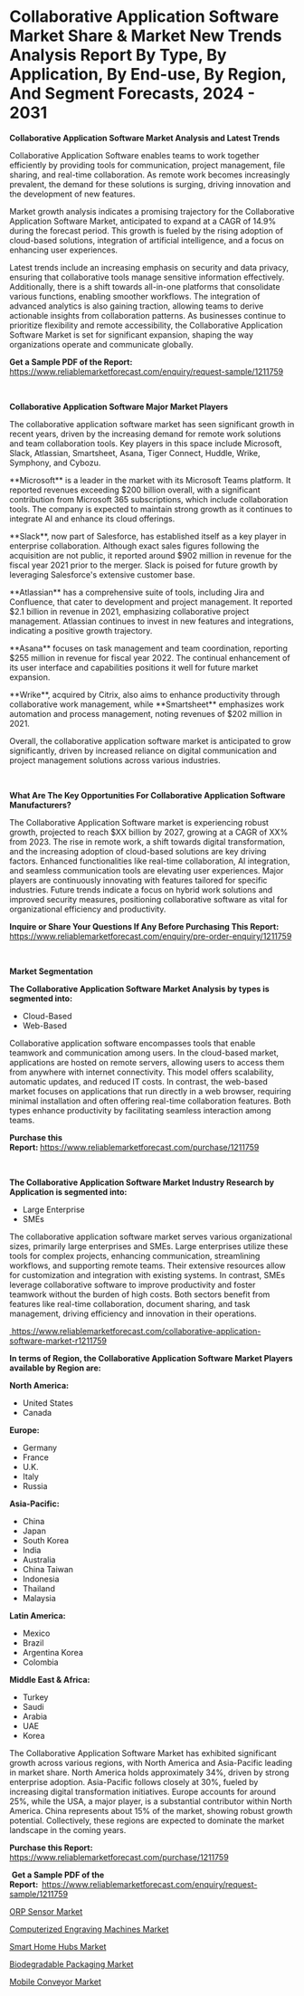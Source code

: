 <p><h1>Collaborative Application Software Market Share & Market New Trends Analysis Report By Type, By Application, By End-use, By Region, And Segment Forecasts, 2024 - 2031</h1></p><p><strong>Collaborative Application Software Market Analysis and Latest Trends</strong></p>
<p><p>Collaborative Application Software enables teams to work together efficiently by providing tools for communication, project management, file sharing, and real-time collaboration. As remote work becomes increasingly prevalent, the demand for these solutions is surging, driving innovation and the development of new features. </p><p>Market growth analysis indicates a promising trajectory for the Collaborative Application Software Market, anticipated to expand at a CAGR of 14.9% during the forecast period. This growth is fueled by the rising adoption of cloud-based solutions, integration of artificial intelligence, and a focus on enhancing user experiences. </p><p>Latest trends include an increasing emphasis on security and data privacy, ensuring that collaborative tools manage sensitive information effectively. Additionally, there is a shift towards all-in-one platforms that consolidate various functions, enabling smoother workflows. The integration of advanced analytics is also gaining traction, allowing teams to derive actionable insights from collaboration patterns. As businesses continue to prioritize flexibility and remote accessibility, the Collaborative Application Software Market is set for significant expansion, shaping the way organizations operate and communicate globally.</p></p>
<p><strong>Get a Sample PDF of the Report:&nbsp;</strong> <a href="https://www.reliablemarketforecast.com/enquiry/request-sample/1211759?utm_campaign=1129&utm_medium=2&utm_source=Github&utm_content=ia&utm_term=17122024&utm_id=collaborative-application-software">https://www.reliablemarketforecast.com/enquiry/request-sample/1211759</a></p>
<p>&nbsp;</p>
<p><strong>Collaborative Application Software Major Market Players</strong></p>
<p><p>The collaborative application software market has seen significant growth in recent years, driven by the increasing demand for remote work solutions and team collaboration tools. Key players in this space include Microsoft, Slack, Atlassian, Smartsheet, Asana, Tiger Connect, Huddle, Wrike, Symphony, and Cybozu.</p><p>**Microsoft** is a leader in the market with its Microsoft Teams platform. It reported revenues exceeding $200 billion overall, with a significant contribution from Microsoft 365 subscriptions, which include collaboration tools. The company is expected to maintain strong growth as it continues to integrate AI and enhance its cloud offerings.</p><p>**Slack**, now part of Salesforce, has established itself as a key player in enterprise collaboration. Although exact sales figures following the acquisition are not public, it reported around $902 million in revenue for the fiscal year 2021 prior to the merger. Slack is poised for future growth by leveraging Salesforce's extensive customer base.</p><p>**Atlassian** has a comprehensive suite of tools, including Jira and Confluence, that cater to development and project management. It reported $2.1 billion in revenue in 2021, emphasizing collaborative project management. Atlassian continues to invest in new features and integrations, indicating a positive growth trajectory.</p><p>**Asana** focuses on task management and team coordination, reporting $255 million in revenue for fiscal year 2022. The continual enhancement of its user interface and capabilities positions it well for future market expansion.</p><p>**Wrike**, acquired by Citrix, also aims to enhance productivity through collaborative work management, while **Smartsheet** emphasizes work automation and process management, noting revenues of $202 million in 2021.</p><p>Overall, the collaborative application software market is anticipated to grow significantly, driven by increased reliance on digital communication and project management solutions across various industries.</p></p>
<p>&nbsp;</p>
<p><strong>What Are The Key Opportunities For Collaborative Application Software Manufacturers?</strong></p>
<p><p>The Collaborative Application Software market is experiencing robust growth, projected to reach $XX billion by 2027, growing at a CAGR of XX% from 2023. The rise in remote work, a shift towards digital transformation, and the increasing adoption of cloud-based solutions are key driving factors. Enhanced functionalities like real-time collaboration, AI integration, and seamless communication tools are elevating user experiences. Major players are continuously innovating with features tailored for specific industries. Future trends indicate a focus on hybrid work solutions and improved security measures, positioning collaborative software as vital for organizational efficiency and productivity.</p></p>
<p><strong>Inquire or Share Your Questions If Any Before Purchasing This Report:</strong> <a href="https://www.reliablemarketforecast.com/enquiry/pre-order-enquiry/1211759?utm_campaign=1129&utm_medium=2&utm_source=Github&utm_content=ia&utm_term=17122024&utm_id=collaborative-application-software">https://www.reliablemarketforecast.com/enquiry/pre-order-enquiry/1211759</a></p>
<p>&nbsp;</p>
<p><strong>Market Segmentation</strong></p>
<p><strong>The Collaborative Application Software Market Analysis by types is segmented into:</strong></p>
<p><ul><li>Cloud-Based</li><li>Web-Based</li></ul></p>
<p><p>Collaborative application software encompasses tools that enable teamwork and communication among users. In the cloud-based market, applications are hosted on remote servers, allowing users to access them from anywhere with internet connectivity. This model offers scalability, automatic updates, and reduced IT costs. In contrast, the web-based market focuses on applications that run directly in a web browser, requiring minimal installation and often offering real-time collaboration features. Both types enhance productivity by facilitating seamless interaction among teams.</p></p>
<p><strong>Purchase this Report:&nbsp;</strong><a href="https://www.reliablemarketforecast.com/purchase/1211759?utm_campaign=1129&utm_medium=2&utm_source=Github&utm_content=ia&utm_term=17122024&utm_id=collaborative-application-software">https://www.reliablemarketforecast.com/purchase/1211759</a></p>
<p>&nbsp;</p>
<p><strong>The Collaborative Application Software Market Industry Research by Application is segmented into:</strong></p>
<p><ul><li>Large Enterprise</li><li>SMEs</li></ul></p>
<p><p>The collaborative application software market serves various organizational sizes, primarily large enterprises and SMEs. Large enterprises utilize these tools for complex projects, enhancing communication, streamlining workflows, and supporting remote teams. Their extensive resources allow for customization and integration with existing systems. In contrast, SMEs leverage collaborative software to improve productivity and foster teamwork without the burden of high costs. Both sectors benefit from features like real-time collaboration, document sharing, and task management, driving efficiency and innovation in their operations.</p></p>
<p><a href="https://www.reliablemarketforecast.com/collaborative-application-software-market-r1211759?utm_campaign=1129&utm_medium=2&utm_source=Github&utm_content=ia&utm_term=17122024&utm_id=collaborative-application-software">&nbsp;https://www.reliablemarketforecast.com/collaborative-application-software-market-r1211759</a></p>
<p><strong>In terms of Region, the Collaborative Application Software Market Players available by Region are:</strong></p>
<p>
    <p> <strong> North America: </strong>
        <ul>
            <li>United States</li>
            <li>Canada</li>
        </ul>
        </p> 
    <p> <strong> Europe: </strong>
        <ul>
            <li>Germany</li>
            <li>France</li>
            <li>U.K.</li>
            <li>Italy</li>
            <li>Russia</li>
        </ul>
        </p> 
    <p> <strong> Asia-Pacific: </strong>
        <ul>
            <li>China</li>
            <li>Japan</li>
            <li>South Korea</li>
            <li>India</li>
            <li>Australia</li>
            <li>China Taiwan</li>
            <li>Indonesia</li>
            <li>Thailand</li>
            <li>Malaysia</li>
        </ul>
        </p> 
    <p> <strong> Latin America: </strong>
        <ul>
            <li>Mexico</li>
            <li>Brazil</li>
            <li>Argentina Korea</li>
            <li>Colombia</li>
        </ul>
        </p> 
    <p> <strong> Middle East & Africa: </strong>
        <ul>
            <li>Turkey</li>
            <li>Saudi</li>
            <li>Arabia</li>
            <li>UAE</li>
            <li>Korea</li>
        </ul>
    </p>
    </p>
<p><p>The Collaborative Application Software Market has exhibited significant growth across various regions, with North America and Asia-Pacific leading in market share. North America holds approximately 34%, driven by strong enterprise adoption. Asia-Pacific follows closely at 30%, fueled by increasing digital transformation initiatives. Europe accounts for around 25%, while the USA, a major player, is a substantial contributor within North America. China represents about 15% of the market, showing robust growth potential. Collectively, these regions are expected to dominate the market landscape in the coming years.</p></p>
<p><strong>Purchase this Report: </strong><a href="https://www.reliablemarketforecast.com/purchase/1211759?utm_campaign=1129&utm_medium=2&utm_source=Github&utm_content=ia&utm_term=17122024&utm_id=collaborative-application-software">https://www.reliablemarketforecast.com/purchase/1211759</a></p>
<p>&nbsp;<strong>Get a Sample PDF of the Report:&nbsp;&nbsp;</strong><a href="https://www.reliablemarketforecast.com/enquiry/request-sample/1211759?utm_campaign=1129&utm_medium=2&utm_source=Github&utm_content=ia&utm_term=17122024&utm_id=collaborative-application-software">https://www.reliablemarketforecast.com/enquiry/request-sample/1211759</a></p>
<p><strong></strong></p>
<p><p><a href="https://www.linkedin.com/pulse/unlocking-insights-orp-sensor-market-2024-2031-69-cagr-market-savvy-zszke?utm_campaign=1129&utm_medium=2&utm_source=Github&utm_content=ia&utm_term=17122024&utm_id=collaborative-application-software">ORP Sensor Market</a></p><p><a href="https://www.linkedin.com/pulse/estimating-size-computerized-engraving-machines-market-current-pgvef?utm_campaign=1129&utm_medium=2&utm_source=Github&utm_content=ia&utm_term=17122024&utm_id=collaborative-application-software">Computerized Engraving Machines Market</a></p><p><a href="https://www.linkedin.com/pulse/smart-home-hubs-market-analysis-sizetrends-size-forecast-increasing-nnt2f?utm_campaign=1129&utm_medium=2&utm_source=Github&utm_content=ia&utm_term=17122024&utm_id=collaborative-application-software">Smart Home Hubs Market</a></p><p><a href="https://www.linkedin.com/pulse/projected-growth-biodegradable-packaging-market-size-scope-vgnpf?utm_campaign=1129&utm_medium=2&utm_source=Github&utm_content=ia&utm_term=17122024&utm_id=collaborative-application-software">Biodegradable Packaging Market</a></p><p><a href="https://www.linkedin.com/pulse/evaluating-mobile-conveyor-market-2024-2031-trends-growth-76r0f?utm_campaign=1129&utm_medium=2&utm_source=Github&utm_content=ia&utm_term=17122024&utm_id=collaborative-application-software">Mobile Conveyor Market</a></p></p>